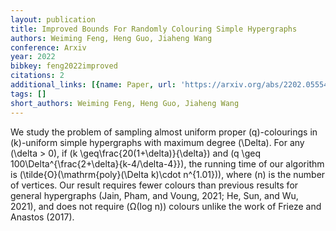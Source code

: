 ```yaml
---
layout: publication
title: Improved Bounds For Randomly Colouring Simple Hypergraphs
authors: Weiming Feng, Heng Guo, Jiaheng Wang
conference: Arxiv
year: 2022
bibkey: feng2022improved
citations: 2
additional_links: [{name: Paper, url: 'https://arxiv.org/abs/2202.05554'}]
tags: []
short_authors: Weiming Feng, Heng Guo, Jiaheng Wang
---
```

We study the problem of sampling almost uniform proper \(q\)-colourings in
\(k\)-uniform simple hypergraphs with maximum degree \(\Delta\). For any \(\delta >
0\), if \(k \geq\frac\{20(1+\delta)\}\{\delta\}\) and \(q \geq
100\Delta^\{\frac\{2+\delta\}\{k-4/\delta-4\}\}\), the running time of our algorithm
is \(\tilde\{O\}(\mathrm\{poly\}(\Delta k)\cdot n^\{1.01\})\), where \(n\) is the number
of vertices. Our result requires fewer colours than previous results for
general hypergraphs (Jain, Pham, and Voung, 2021; He, Sun, and Wu, 2021), and
does not require \(Ω(log n)\) colours unlike the work of Frieze and Anastos
(2017).